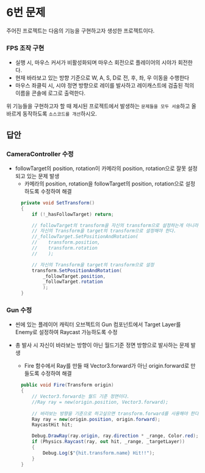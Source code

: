 # 6번 문제

주어진 프로젝트는 다음의 기능을 구현하고자 생성한 프로젝트이다.

### FPS 조작 구현
- 실행 시, 마우스 커서가 비활성화되며 마우스 회전으로 플레이어의 시야가 회전한다.
- 현재 바라보고 있는 방향 기준으로 W, A, S, D로 전, 후, 좌, 우 이동을 수행한다
- 마우스 좌클릭 시, 시야 정면 방향으로 레이를 발사하고 레이캐스트에 검출된 적의 이름을 콘솔에 로그로 출력한다.

위 기능들을 구현하고자 할 때
제시된 프로젝트에서 발생하는 `문제들을 모두 서술`하고 올바르게 동작하도록 `소스코드를 개선`하시오.

## 답안

### CameraController 수정
- followTarget의 position, rotation이 카메라의 position, rotation으로 잘못 설정되고 있는 문제 발생
  - 카메라의 position, rotation을 followTarget의 position, rotation으로 설정하도록 수정하여 해결
  ```cs
    private void SetTransform()
    {
        if (!_hasFollowTarget) return;

        // followTarget의 transform을 자신의 transform으로 설정하는게 아니라
        // 자신의 Transform을 target의 transform으로 설정해야 한다.
        //_followTarget.SetPositionAndRotation(
        //    transform.position,
        //    transform.rotation
        //    );

        // 자신의 Transform을 target의 transform으로 설정
        transform.SetPositionAndRotation(
            _followTarget.position,
            _followTarget.rotation
            );
    }
  ```

### Gun 수정
- 씬에 있는 플레이어 캐릭터 오브젝트의 Gun 컴포넌트에서 Target Layer를 Enemy로 설정하여 Raycast 가능하도록 수정   

- 총 발사 시 자신이 바라보는 방향이 아닌 월드기준 정면 방향으로 발사하는 문제 발생
  - Fire 함수에서 Ray를 만들 때 Vector3.forward가 아닌 origin.forward로 만들도록 수정하여 해결
  ```cs
    public void Fire(Transform origin)
    {
        // Vector3.forward는 월드 기준 정면이다.
        //Ray ray = new(origin.position, Vector3.forward);
        
        // 바라보는 방향을 기준으로 하고싶으면 transform.forward를 사용해야 한다.
        Ray ray = new(origin.position, origin.forward);
        RaycastHit hit;

        Debug.DrawRay(ray.origin, ray.direction * _range, Color.red);
        if (Physics.Raycast(ray, out hit, _range, _targetLayer))
        {
            Debug.Log($"{hit.transform.name} Hit!!");
        }
    }
  ```
